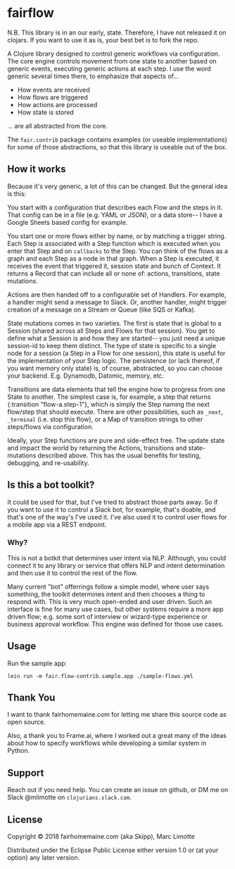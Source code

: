 # fairflow

N.B. This library is in an our early, state. Therefore, I have not released it on clojars. If you want to use it as is, your best bet is to fork the repo. 

A Clojure library designed to control generic workflows via configuration. The core engine controls movement from one state to another based on generic events, executing generic actions at each step.  I use the word generic several times there, to emphasize that aspects of...

* How events are received
* How flows are triggered
* How actions are processed
* How state is stored

... are all abstracted from the core.  

The `fair.contrib` package contains examples (or useable implementations) for some of those abstractions, so that this library is useable out of the box.

## How it works

Because it's very generic, a lot of this can be changed.  But the general idea is this:

You start with a configuration that describes each Flow and the steps in it. That config can be in a file (e.g. YAML or JSON), or a data store-- I have a Google Sheets based config for example.

You start one or more flows either by name, or by matching a trigger string.  Each Step is associated with a Step function which is executed when you enter that Step and on `callbacks` to the Step.  You can think of the flows as a graph and each Step as a node in that graph. When a Step is executed, it receives the event that triggered it, session state and bunch of Context.  It returns a Record that can include all or none of: actions, transitions, state mutations.

Actions are then handed off to a configurable set of Handlers. For example, a handler might send a message to Slack.  Or, another handler, might trigger creation of a message on a Stream or Queue (like SQS or Kafka).

State mutations comes in two varieties.  The first is state that is global to a Session (shared across all Steps and Flows for that session). You get to define what a Session is and how they are started-- you just need a unique session-id to keep them distinct. The type of state is specific to a single node for a session (a Step in a Flow for one session), this state is useful for the implementation of your Step logic. The persistence (or lack thereof, if you want memory only state) is, of course, abstracted, so you can choose your backend.  E.g. Dynamodb, Datomic, memory, etc.

Transitions are data elements that tell the engine how to progress from one State to another. The simplest case is, for example, a step that returns {:transition "flow-a.step-1"}, which is simply the Step naming the next flow/step that should execute. There are other possibilities, such as `_next`, `_terminal` (i.e. stop this flow), or a Map of transition strings to other steps/flows via configuration.

Ideally, your Step functions are pure and side-effect free. The update state and impact the world by returning the Actions, transitions and state-mutations described above. This has the usual benefits for testing, debugging, and re-usability.

## Is this a bot toolkit?

It could be used for that, but I've tried to abstract those parts away. So if you want to use it to control a Slack bot, for example, that's doable, and that's one of the way's I've used it.  I've also used it to control user flows for a mobile app via a REST endpoint.

### Why?

This is not a botkit that determines user intent via NLP. Although, you could connect it to any library or service that offers NLP and intent determination and then use it to control the rest of the flow.

Many current "bot" offerrings follow a simple model, where user says something, the toolkit determines intent and then chooses a thing to respond with. This is very much open-ended and user driven. Such an interface is fine for many use cases, but other systems require a more app driven flow; e.g. some sort of interview or wizard-type experience or business approval workflow. This engine was defined for those use cases.


## Usage

Run the sample app:
  
    lein run -m fair.flow-contrib.sample.app ./sample-flows.yml

## Thank You

I want to thank fairhomemaine.com for letting me share this source code as open source.

Also, a thank you to Frame.ai, where I worked out a great many of the ideas about how to specify workflows while developing a similar system in Python.

## Support 

Reach out if you need help.  You can create an issue on github, or DM me on Slack @mlimotte on `clojurians.slack.com`.

## License

Copyright © 2018 fairhomemaine.com (aka Skipp), Marc Limotte

Distributed under the Eclipse Public License either version 1.0 or (at
your option) any later version.
